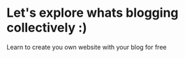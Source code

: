 # Let's explore whats blogging collectively :)
Learn to create you own website with your blog for free
